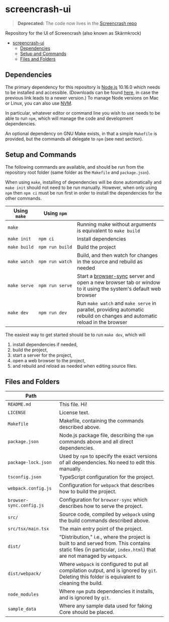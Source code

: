 # screencrash-ui

> **Deprecated:** The code now lives in the [Screencrash repo](https://github.com/kulturkrock/screencrash)

Repository for the UI of Screencrash (also known as Skärmkrock)

- [screencrash-ui](#screencrash-ui)
  - [Dependencies](#Dependencies)
  - [Setup and Commands](#Setup-and-Commands)
  - [Files and Folders](#Files-and-Folders)

## Dependencies

The primary dependency for this repository is [Node.js](https://nodejs.org/) 10.16.0 which needs to be installed and accessible. (Downloads can be found [here](https://nodejs.org/dist/v10.16.0/), in case the previous link leads to a newer version.)
To manage Node versions on Mac or Linux, you can also use [NVM](https://github.com/nvm-sh/nvm).

In particular, whatever editor or command line you wish to use needs to be able to run `npm`, which will manage the code and development dependencies.

An optional dependency on GNU Make exists, in that a simple `Makefile` is provided, but the commands all delegate to `npm` (see next section).

## Setup and Commands

The following commands are available, and should be run from the repository root folder (same folder as the `Makefile` and `package.json`).

When using `make`, installing of dependencies will be done automatically and `make init` should not need to be run manually. However, when only using `npm` then `npm ci` must be run first in order to install the dependencies for the other commands.

| Using `make`                 | Using `npm`                          |                                                                                                                                              |
| ---------------------------- | ------------------------------------ | -------------------------------------------------------------------------------------------------------------------------------------------- |
| `make`                       |                                      | Running make without arguments is equivalent to `make build`                                                                                 |
| <code>make&nbsp;init</code>  | <code>npm&nbsp;ci</code>             | Install dependencies                                                                                                                         |
| <code>make&nbsp;build</code> | <code>npm&nbsp;run&nbsp;build</code> | Build the project                                                                                                                            |
| <code>make&nbsp;watch</code> | <code>npm&nbsp;run&nbsp;watch</code> | Build, and then watch for changes in the source and rebuild as needed                                                                        |
| <code>make&nbsp;serve</code> | <code>npm&nbsp;run&nbsp;serve</code> | Start a [browser-sync](https://www.browsersync.io/) server and open a new browser tab or window to it using the system's default web browser |
| <code>make&nbsp;dev</code>   | <code>npm&nbsp;run&nbsp;dev</code>   | Run `make watch` and `make serve` in parallel, providing automatic rebuild on changes and automatic reload in the browser                    |

The easiest way to get started should be to run `make dev`, which will

1.  install dependencies if needed,
2.  build the project,
3.  start a server for the project,
4.  open a web browser to the project,
5.  and rebuild and reload as needed when editing source files.

## Files and Folders

| Path                     |                                                                                                                                                                  |
| ------------------------ | ---------------------------------------------------------------------------------------------------------------------------------------------------------------- |
| `README.md`              | This file. Hi!                                                                                                                                                   |
| `LICENSE`                | License text.                                                                                                                                                    |
| `Makefile`               | Makefile, containing the commands described above.                                                                                                               |
| `package.json`           | Node.js package file, describing the `npm` commands above and all direct dependencies.                                                                           |
| `package-lock.json`      | Used by `npm` to specify the exact versions of all dependencies. No need to edit this manually.                                                                  |
| `tsconfig.json`          | TypeScript configuration for the project.                                                                                                                        |
| `webpack.config.js`      | Configuration for `webpack` that describes how to build the project.                                                                                             |
| `browser-sync.config.js` | Configuration for `browser-sync` which describes how to serve the project.                                                                                       |
| `src/`                   | Source code, compiled by `webpack` using the build commands described above.                                                                                     |
| `src/tsx/main.tsx`       | The main entry point of the project.                                                                                                                             |
| `dist/`                  | "Distribution," i.e., where the project is built to and served from. This contains static files (in particular, `index.html`) that are not managed by `webpack`. |
| `dist/webpack/`          | Where `webpack` is configured to put all compilation output, and is ignored by `git`. Deleting this folder is equivalent to cleaning the build.                  |
| `node_modules`           | Where `npm` puts dependencies it installs, and is ignored by `git`.                                                                                              |
| `sample_data`            | Where any sample data used for faking Core should be placed.                                                                                                     |
